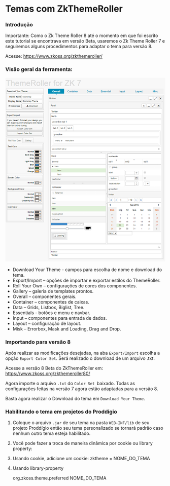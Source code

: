 # Temas com ZkThemeRoller

### Introdução

Importante: Como o Zk Theme Roller 8 até o momento em que foi escrito este tutorial se encontrava em versão Beta, usaremos o Zk Theme Roller 7 e seguiremos alguns procedimentos para adaptar o tema para versão 8.

Acesse: https://www.zkoss.org/zkthemeroller/


### Visão geral da ferramenta:

![](imagens/temas_com_zkthemeroller_1.png)

* Download Your Theme -  campos para escolha de nome e  download do tema.
* Export/Import – opções de importar e exportar estilos do ThemeRoller.
* Roll Your Own – configurações de cores dos componentes.
* Gallery – galeria de templates prontos.
* Overall – componentes gerais.
* Container – componentes de caixas.
* Data – Grids, Listbox, Biglist, Tree.
* Essentials -  botões e menu e navbar.
* Input – componentes para entrada de dados.
* Layout – configuração de layout.
* Misk – Errorbox, Mask and Loading, Drag and Drop.

### Importando para versão 8

Após realizar as modificações desejadas, na aba ``Export/Import`` escolha a opção ``Export Color Set``. Será realizado o download de um arquivo .txt.

Acesse a versão 8 Beta do ZkThemeRoller em: https://www.zkoss.org/zkthemeroller80/

Agora importe o arquivo ``.txt`` do ``Color Set ``baixado. Todas as configurações feitas na versão 7 agora estão adaptadas para a versão 8.

Basta agora realizar o Download do tema em ``Download Your Theme``. 


### Habilitando o tema em projetos do Proddígio

1. Coloque o arquivo ``.jar`` de seu tema na pasta ``WEB-INF/lib`` de seu projeto Proddígio então seu tema personalizado se tornará padrão caso nenhum outro tema esteja habilitado.
2. Você pode fazer a troca de maneira dinâmica por cookie ou library property:
3. Usando cookie, adicione um cookie:
zktheme = NOME_DO_TEMA
4. Usando library-property

	<!--- em WEB-INF/zk.xml -->
	<library-property>
		<name>org.zkoss.theme.preferred</name>
		<value>NOME_DO_TEMA</value>
	</library-property>

